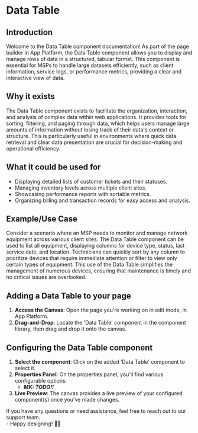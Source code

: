 # Data Table

## Introduction

Welcome to the Data Table component documentation! As part of the page builder in App Platform, the Data Table component allows you to display and manage rows of data in a structured, tabular format. This component is essential for MSPs to handle large datasets efficiently, such as client information, service logs, or performance metrics, providing a clear and interactive view of data.

## **Why it exists**

The Data Table component exists to facilitate the organization, interaction, and analysis of complex data within web applications. It provides tools for sorting, filtering, and paging through data, which helps users manage large amounts of information without losing track of their data's context or structure. This is particularly useful in environments where quick data retrieval and clear data presentation are crucial for decision-making and operational efficiency.

## What it could be used for

* Displaying detailed lists of customer tickets and their statuses.
* Managing inventory levels across multiple client sites.
* Showcasing performance reports with sortable metrics.
* Organizing billing and transaction records for easy access and analysis.

## **Example/Use Case**

Consider a scenario where an MSP needs to monitor and manage network equipment across various client sites. The Data Table component can be used to list all equipment, displaying columns for device type, status, last service date, and location. Technicians can quickly sort by any column to prioritize devices that require immediate attention or filter to view only certain types of equipment. This use of the Data Table simplifies the management of numerous devices, ensuring that maintenance is timely and no critical issues are overlooked.

## Adding a Data Table to your page

1. **Access the Canvas**: Open the page you're working on in edit mode, in App Platform.
2. **Drag-and-Drop**: Locate the 'Data Table' component in the component library, then drag and drop it onto the canvas.

## Configuring the Data Table component

1. **Select the component**: Click on the added 'Data Table' component to select it.
2. **Properties Panel**: On the properties panel, you'll find various configurable options:
   * _**MK: TODO!!**_
3. **Live Preview**: The canvas provides a live preview of your configured component(s) once you've made changes.



If you have any questions or need assistance, feel free to reach out to our support team.\
&#x20;\- Happy designing! 🎨🚀

